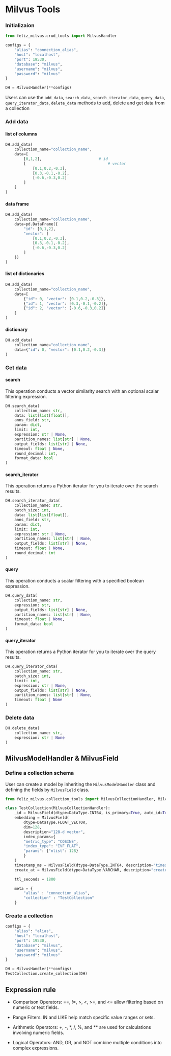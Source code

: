# Milvus Tools
### Initializaion
```python
from feliz_milvus.crud_tools import MilvusHandler

configs = {
    "alias": "connection_alias",
    "host": "localhost",
    "port": 19530,
    "database": "milvus",
    "username": "milvus",
    "password": "milvus"
}

DH = MilvusHandler(**configs)
```


Users can use the `add_data`, `search_data`, `search_iterator_data`, `query_data`, `query_iterator_data`, `delete_data` methods to add, delete and get data from a collection



### Add data

#### list of columns
```python
DH.add_data(
    collection_name="collection_name", 
    data=[
        [0,1,2],                         # id
        [                                    # vector
            [0.1,0.2,-0.3],
            [0.3,-0.1,-0.2],
            [-0.6,-0.3,0.2]
        ]
    ]
)
```

#### data frame
```python
DH.add_data(
    collection_name="collection_name", 
    data=pd.DataFrame({
        "id": [0,1,2],
        "vector": [
            [0.1,0.2,-0.3],
            [0.3,-0.1,-0.2],
            [-0.6,-0.3,0.2]
        ]
    })
)
```
#### list of dictionaries
```python
DH.add_data(
    collection_name="collection_name", 
    data=[
        {"id": 0, "vector": [0.1,0.2,-0.3]},
        {"id": 1, "vector": [0.3,-0.1,-0.2]},
        {"id": 2, "vector": [-0.6,-0.3,0.2]}
    ]
)
```
#### dictionary
```python
DH.add_data(
    collection_name="collection_name", 
    data={"id": 0, "vector": [0.1,0.2,-0.3]}
)
```
### Get data
#### search
This operation conducts a vector similarity search with an optional scalar filtering expression.
```python
DH.search_data(
    collection_name: str,
    data: list[list[float]],
    anns_field: str,
    param: dict,
    limit: int,
    expression: str | None,
    partition_names: list[str] | None,
    output_fields: list[str] | None,
    timeout: float | None,
    round_decimal: int,
    format_data: bool
)
```
#### search_iterator
This operation returns a Python iterator for you to iterate over the search results.
```python
DH.search_iterator_data(
    collection_name: str,
    batch_size: int, 
    data: list[list[float]], 
    anns_field: str, 
    param: dict, 
    limit: int, 
    expression: str | None, 
    partition_names: list[str] | None, 
    output_fields: list[str] | None, 
    timeout: float | None, 
    round_decimal: int
)

```
#### query
This operation conducts a scalar filtering with a specified boolean expression.
```python
DH.query_data(
    collection_name: str,
    expression: str, 
    output_fields: list[str] | None, 
    partition_names: list[str] | None, 
    timeout: float | None,
    format_data: bool
)
```
#### query_iterator
This operation returns a Python iterator for you to iterate over the query results.
```python
DH.query_iterator_data(
    collection_name: str,
    batch_size: int,
    limit: int,
    expression: str | None,
    output_fields: list[str] | None,
    partition_names: list[str] | None,
    timeout: float | None
)
```
### Delete data
```python
DH.delete_data(
    collection_name: str, 
    expression: str | None
)
```

## MilvusModelHandler & MilvusField

### Define a collection schema
User can create a model by inheriting the `MilvusModelHandler` class and defining the fields by `MilvusField` class.

```python
from feliz_milvus.collection_tools import MilvusCollectionHandler, MilvusField

class TestCollection(MilvusCollectionHandler):
    _id = MilvusField(dtype=DataType.INT64, is_primary=True, auto_id=True)
    embedding = MilvusField(
        dtype=DataType.FLOAT_VECTOR, 
        dim=128,
        description="128-d vector",
        index_params={
        "metric_type": "COSINE",
        "index_type": "IVF_FLAT",
        "params": {"nlist": 128}
        }
    )
    timestamp_ms = MilvusField(dtype=DataType.INT64, description="timestamp in ms")
    create_at = MilvusField(dtype=DataType.VARCHAR, description="create_at", max_length=64)

    ttl_seconds = 1800

    meta = {
        "alias" : "connection_alias",
        "collection" : "TestCollection"
    }
```
### Create a collection
```python
configs = {
    "alias": "alias",
    "host": "localhost",
    "port": 19530,
    "database": "milvus",
    "username": "milvus",
    "password": "milvus"
}

DH = MilvusHandler(**configs)
TestCollection.create_collection(DH)
```
## Expression rule
- Comparison Operators: ==, !=, >, <, >=, and <= allow filtering based on numeric or text fields.

- Range Filters: IN and LIKE help match specific value ranges or sets.

- Arithmetic Operators: +, -, *, /, %, and ** are used for calculations involving numeric fields.

- Logical Operators: AND, OR, and NOT combine multiple conditions into complex expressions.

